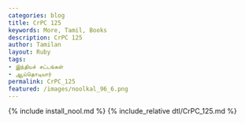 ```yaml
---  
categories: blog  
title: CrPC 125
keywords: More, Tamil, Books  
description: CrPC 125
author: Tamilan  
layout: Ruby  
tags:     
- இந்தியச் சட்டங்கள்
- ஆய்தொடியார்
permalink: CrPC_125  
featured: /images/noolkal_96_6.png  
---  
```

{% include install_nool.md %} 
{% include_relative dtl/CrPC_125.md %} 
